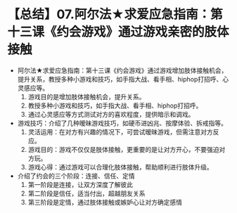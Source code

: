 # 【总结】07.阿尔法★求爱应急指南：第十三课《约会游戏》通过游戏亲密的肢体接触

-   阿尔法★求爱应急指南：第十三课《约会游戏》通过游戏增加肢体接触机会，提升关系，教授多种小游戏和技巧，如手指大战、看手相、hiphop打招呼、心灵感应等。
    1.  游戏目的是增加肢体接触机会，提升关系。
    2.  教授多种小游戏和技巧，如手指大战、看手相、hiphop打招呼。
    3.  通过心灵感应等方式测试对方的喜欢程度，提供暗示和调戏。
-   游戏技巧：介绍了几种暧昧游戏技巧，如硬币进凶兆、按摩体验、拆戒指等。
    1.  灵活运用：在对方有兴趣的情况下，可尝试暧昧游戏，但需注意对方反应。
    2.  游戏目的：游戏不仅仅是肢体接触，更重要的是让对方开心，不要强迫对方玩。
    3.  游戏心得：通过游戏可以合理化肢体接触，帮助顺利进行肢体升级。
-   介绍了约会的三个阶段：连接、信任、定情
    1.  第一阶段是连接，让双方深度了解彼此
    2.  第二阶段是信任，适当付出，超越朋友关系
    3.  第三阶段是定情，通过肢体接触或嫉妒心让对方确定感情
